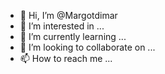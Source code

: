 - 👋 Hi, I’m @Margotdimar
- 👀 I’m interested in ...
- 🌱 I’m currently learning ...
- 💞️ I’m looking to collaborate on ...
- 📫 How to reach me ...

<!---
Margotdimar/Margotdimar is a ✨ special ✨ repository because its `README.md` (this file) appears on your GitHub profile.
You can click the Preview link to take a look at your changes.
--->
